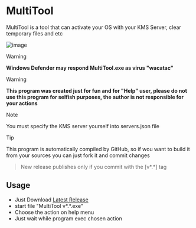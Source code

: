 # MultiTool
MultiTool is a tool that can activate your OS with your KMS Server, clear temporary files and etc

![image](https://github.com/itzAxel/MultiTool/assets/115724412/fc2c1764-a7d6-483b-9301-414f751e6db7)
> [!WARNING] 
> **Windows Defender may respond MultiTool.exe as virus "wacatac"**

> [!WARNING] 
> **This program was created just for fun and for "Help" user, please do not use this program for selfish purposes, the author is not responsible for your actions**

> [!NOTE]
> You must specify the KMS server yourself into servers.json file

> [!TIP]
> This program is automatically compiled by GitHub, so if wou want to build it from your sources you can just fork it and commit changes
> > New release publishes only if you commit with the [v*.*] tag

Usage
-----
  - Just Download [Latest Release](https://github.com/itzAxel/MultiTool/releases/latest)
  - start file "MultiTool v*.*.exe"
  - Choose the action on help menu
  - Just wait while program exec chosen action
